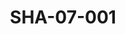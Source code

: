 ---
pid: SHA-07-001
title: SHA-07-001
language: ar
original_label: 
rights: شرحبيل احمد
location_of_original: شرحبيل احمد
photographer_or_studio: 
scanned_from: poster 20.2 by 29.7
_date: '1977'
location: الخرطوم
description: تكريم شرحبيل احمد من قبل مصلحة الطيران المدني
additional_notes: 
permission_display: 'yes'
on_server: 'yes'
on_website: 'yes'
permalink: /photopages/ar/SHA-07-001
layout: photo-page
---